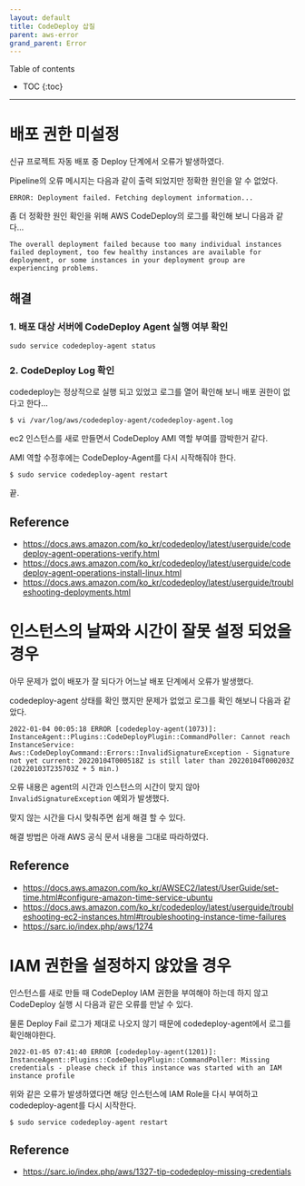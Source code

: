 ```yaml
---
layout: default
title: CodeDeploy 삽질
parent: aws-error
grand_parent: Error
---
```


Table of contents

- TOC
{:toc}

---

# 배포 권한 미설정

신규 프로젝트 자동 배포 중 Deploy 단계에서 오류가 발생하였다.

Pipeline의 오류 메시지는 다음과 같이 출력 되었지만 정확한 원인을 알 수 없었다.

```
ERROR: Deployment failed. Fetching deployment information...
```

좀 더 정확한 원인 확인을 위해 AWS CodeDeploy의 로그를 확인해 보니 다음과 같다...

```
The overall deployment failed because too many individual instances failed deployment, too few healthy instances are available for deployment, or some instances in your deployment group are experiencing problems.
```

## 해결

### 1. 배포 대상 서버에 CodeDeploy Agent 실행 여부 확인

```
sudo service codedeploy-agent status
```

### 2. CodeDeploy Log 확인

codedeploy는 정상적으로 실행 되고 있었고 로그를 열어 확인해 보니 배포 권한이 없다고 한다...

```
$ vi /var/log/aws/codedeploy-agent/codedeploy-agent.log
```

ec2 인스턴스를 새로 만들면서 CodeDeploy AMI 역할 부여를 깜박한거 같다.

AMI 역할 수정후에는 CodeDeploy-Agent를 다시 시작해줘야 한다.

```
$ sudo service codedeploy-agent restart
```

끝.

## Reference

- https://docs.aws.amazon.com/ko_kr/codedeploy/latest/userguide/codedeploy-agent-operations-verify.html
- https://docs.aws.amazon.com/ko_kr/codedeploy/latest/userguide/codedeploy-agent-operations-install-linux.html
- https://docs.aws.amazon.com/ko_kr/codedeploy/latest/userguide/troubleshooting-deployments.html

# 인스턴스의 날짜와 시간이 잘못 설정 되었을 경우

아무 문제가 없이 배포가 잘 되다가 어느날 배포 단계에서 오류가 발생했다.

codedeploy-agent 상태를 확인 했지만 문제가 없었고 로그를 확인 해보니 다음과 같았다.

```
2022-01-04 00:05:18 ERROR [codedeploy-agent(1073)]: InstanceAgent::Plugins::CodeDeployPlugin::CommandPoller: Cannot reach InstanceService: Aws::CodeDeployCommand::Errors::InvalidSignatureException - Signature not yet current: 20220104T000518Z is still later than 20220104T000203Z (20220103T235703Z + 5 min.)
```

오류 내용은 agent의 시간과 인스턴스의 시간이 맞지 않아 `InvalidSignatureException` 예외가 발생했다.

맞지 않는 시간을 다시 맞춰주면 쉽게 해결 할 수 있다.

해결 방법은 아래 AWS 공식 문서 내용을 그대로 따라하였다.

## Reference
- https://docs.aws.amazon.com/ko_kr/AWSEC2/latest/UserGuide/set-time.html#configure-amazon-time-service-ubuntu
- https://docs.aws.amazon.com/ko_kr/codedeploy/latest/userguide/troubleshooting-ec2-instances.html#troubleshooting-instance-time-failures
- https://sarc.io/index.php/aws/1274

# IAM 권한을 설정하지 않았을 경우

인스턴스를 새로 만들 때 CodeDeploy IAM 권한을 부여해야 하는데 하지 않고 CodeDeploy 실행 시 다음과 같은 오류를 만날 수 있다.

물론 Deploy Fail 로그가 제대로 나오지 않기 때문에 codedeploy-agent에서 로그를 확인해야한다.

```
2022-01-05 07:41:40 ERROR [codedeploy-agent(1201)]: InstanceAgent::Plugins::CodeDeployPlugin::CommandPoller: Missing credentials - please check if this instance was started with an IAM instance profile
```

위와 같은 오류가 발생하였다면 해당 인스턴스에 IAM Role을 다시 부여하고 codedeploy-agent를 다시 시작한다.

```
$ sudo service codedeploy-agent restart
```

## Reference
- https://sarc.io/index.php/aws/1327-tip-codedeploy-missing-credentials